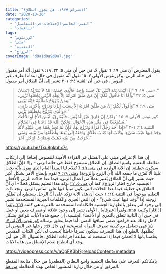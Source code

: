 ```yaml
---
title: "الإعتراض #١٩٧، هل يجوز الطلاق؟"
date: "2020-10-26"
categories: 
  - "القسم-الخامس-الإختلافات-في-التفاصيل"
  - "تناقضات"
tags: 
  - "كورنثوس"
  - "متى"
  - "التثنية"
  - "الزواج"
coverImage: "d9a1d9a9d9a7.jpg"
---
```


يقول المعترض أن متى ١٩: ٦ تقول لا، في حين أن متى ٥: ٣٢، ١٩: ٩ تقول أنَّه أمر مقبول في حالة الزنى، وكورنثوس الأولى ٧: ١٥ تقول أنِّه مقبول في حال ابتدأه الطرف غير المؤمن، في حين أن التثنية ٢٤: ١-٢ تشير إلى أنَّ الطلاق أمر مقبول.

> متى ١٩: ٦ ”إِذًا لَيْسَا بَعْدُ اثْنَيْنِ بَلْ جَسَدٌ وَاحِدٌ. فَالَّذِي جَمَعَهُ اللهُ لاَ يُفَرِّقُهُ إِنْسَانٌ».“  
> متى ٥: ٣٢ ”وَأَمَّا أَنَا فَأَقُولُ لَكُمْ: إِنَّ مَنْ طَلَّقَ امْرَأَتَهُ إلاَّ لِعِلَّةِ الزِّنَى يَجْعَلُهَا تَزْنِي، وَمَنْ يَتَزَوَّجُ مُطَلَّقَةً فَإِنَّهُ يَزْنِي.“  
> متى ١٩: ٩ ”وَأَقُولُ لَكُمْ: إِنَّ مَنْ طَلَّقَ امْرَأَتَهُ إِلاَّ بِسَبَب الزِّنَا وَتَزَوَّجَ بِأُخْرَى يَزْنِي، وَالَّذِي يَتَزَوَّجُ بِمُطَلَّقَةٍ يَزْنِي».“  
> كورنثوس الأولى ٧: ١٥ ”وَلكِنْ إِنْ فَارَقَ غَيْرُ الْمُؤْمِنِ، فَلْيُفَارِقْ. لَيْسَ الأَخُ أَوِ الأُخْتُ مُسْتَعْبَدًا فِي مِثْلِ هذِهِ الأَحْوَالِ، وَلكِنَّ اللهَ قَدْ دَعَانَا فِي السَّلاَمِ.“  
> التثنية ٢٤: ١-٢ ”«إِذَا أَخَذَ رَجُلٌ امْرَأَةً وَتَزَوَّجَ بِهَا، فَإِنْ لَمْ تَجِدْ نِعْمَةً فِي عَيْنَيْهِ لأَنَّهُ وَجَدَ فِيهَا عَيْبَ شَيْءٍ، وَكَتَبَ لَهَا كِتَابَ طَلاَقٍ وَدَفَعَهُ إِلَى يَدِهَا وَأَطْلَقَهَا مِنْ بَيْتِهِ، وَمَتَى خَرَجَتْ مِنْ بَيْتِهِ ذَهَبَتْ وَصَارَتْ لِرَجُلٍ آخَرَ،“

https://youtu.be/Txu8pkbhx7s

إن هذا الإعتراض مبني على الفشل في القراءة الأمينة للنصوص إضافةً إلى ارتكاب مغالطة التعميم واسع النطاق. إن الطلاق مسموح فقط في حالة الزنى - وإلا فإنَّ الطلاق سيكون خطيئة. إن الآية الواردة في [متى ١٩: ٦](https://biblia.com/books/ar-vandyke/mt19.6) تُقدّم لنا المبدأ العام الذي يقول بأنَّه يجب علينا ألا نُفرّق ما جمعه الله (أي الزوج والزوجة) و[متى ١٩: ٩](https://biblia.com/books/ar-vandyke/mt19.9) تقوم بإيضاح الأمر بشكل أكبر حيث تشير إلى أنَّ الطلاق يُعتبر عملاً من أعمال الزنى، فيما عدا حالات الزنى (الأفعال الجنسية خارج اطار الزواج), كما أن [متى ٥: ٣٢](https://biblia.com/books/ar-vandyke/mt5.32) تؤكد هذا التعليم بشكل مُحدَّ - أي أنَّ الطلاق هو خطيئة فيما عدا الحالات التي يكون مبنياًَ فيها على اساس الزنى. ونجد ذات التعليم موجوداً في [التثنية ٢٤: ١](https://biblia.com/books/ar-vandyke/deu24.1) حيث أن هذه الآية تؤكد على أنَّ الرجل يستطيع أن يُطلّق زوجته إذا ”وَجَد فيها عيبَ شيءٍ“ - إن النص العبري والكلمات العبرية المستخدمة تشير إلى وجود أمر يتعلق بالطهارة الجنسية فالكلمات المستخدمة بالعبرية هي كلمة [דָּבָר وتُقر](https://www.blueletterbible.org/lang/lexicon/lexicon.cfm?Strongs=H1697&t=KJV)أ \[دَاڤار\] وكلمة [עֶרְוָה وتُقرأ](https://www.blueletterbible.org/lang/lexicon/lexicon.cfm?Strongs=H6172&t=KJV) \[عِيرڤاه\] . الأولى تشير إلى وجود علاقة أو تصرف معين أو عمل في حين أن الثانية تتعلق بالتعري أو الأعضاء الجنسية. إن جميع هذه الآيات تتوافق بشكل كامل وذلك عند قراءتها ضمن سياقها النصي. أما فيما يتعلق برسالة [كورنثوس الأولى ٧: ١٥](https://biblia.com/books/ar-vandyke/1cor7.15) فهي تتعامل مع كيفية تصرف المرأة المسيحية في حال قرّرَ رجلها غير المؤمن أن يُطلّقها. بالطبع إن هذا التصرف سيكون تصرفاً خاطئاً يُحسب له، لكن الكتاب المقدس يعلمننا بأنها لا تُخطئ فيما إذا سمحت له بمتابعة اجراءات الطلاق. فالسؤال الآن هو: أين يوجد أي انطباع لعدم الإتساق بين هذه الآيات.

https://videopress.com/v/aCpFK3bI?preloadContent=metadata

بإمكانكم التعرف على مغالطة التعميم واسع النطاق (القطعي) من خلال متابعة المقطع المرفق أو من خلال زيارة المنشور الخاص بهذه المغالطة [من هنا](https://reasonofhope.com/2019/12/07/other-fallacies-1/).
